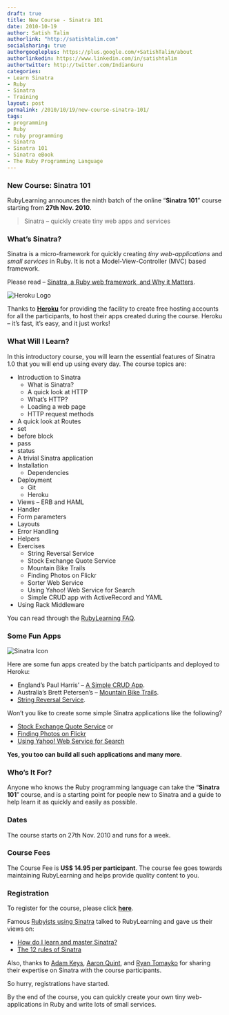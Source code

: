 ```yaml
---
draft: true
title: New Course - Sinatra 101
date: 2010-10-19
author: Satish Talim
authorlink: "http://satishtalim.com"
socialsharing: true
authorgoogleplus: https://plus.google.com/+SatishTalim/about
authorlinkedin: https://www.linkedin.com/in/satishtalim
authortwitter: http://twitter.com/IndianGuru
categories:
- Learn Sinatra
- Ruby
- Sinatra
- Training
layout: post
permalink: /2010/10/19/new-course-sinatra-101/
tags:
- programming
- Ruby
- ruby programming
- Sinatra
- Sinatra 101
- Sinatra eBook
- The Ruby Programming Language
---
```

### New Course: Sinatra 101

RubyLearning announces the ninth batch of the online “**Sinatra 101**”
course starting from **27th Nov. 2010**.

> Sinatra – quickly create tiny web apps and services
<!--more-->
### What’s Sinatra?

Sinatra is a micro-framework for quickly creating *tiny
web-applications* and *small services* in Ruby. It is not a
Model-View-Controller (MVC) based framework.

Please read – [Sinatra, a Ruby web framework, and Why it
Matters](http://deadprogrammersociety.blogspot.com/2007/10/sinatra-ruby-web-framework-and-why-it.html).

![Heroku
Logo](http://rubylearning.com/images/heroku-optimized.gif "Heroku")

Thanks to [**Heroku**](http://heroku.com/) for providing the facility to
create free hosting accounts for all the participants, to host their
apps created during the course. Heroku – it’s fast, it’s easy, and it
just works!

### What Will I Learn?

In this introductory course, you will learn the essential features of
Sinatra 1.0 that you will end up using every day. The course topics are:

-   Introduction to Sinatra
    -   What is Sinatra?
    -   A quick look at HTTP
    -   What’s HTTP?
    -   Loading a web page
    -   HTTP request methods
-   A quick look at Routes
-   set
-   before block
-   pass
-   status
-   A trivial Sinatra application
-   Installation
    -   Dependencies
-   Deployment
    -   Git
    -   Heroku
-   Views – ERB and HAML
-   Handler
-   Form parameters
-   Layouts
-   Error Handling
-   Helpers
-   Exercises
    -   String Reversal Service
    -   Stock Exchange Quote Service
    -   Mountain Bike Trails
    -   Finding Photos on Flickr
    -   Sorter Web Service
    -   Using Yahoo! Web Service for Search
    -   Simple CRUD app with ActiveRecord and YAML
-   Using Rack Middleware

You can read through the [RubyLearning
FAQ](http://rubylearning.com/satishtalim/faq.html).

### Some Fun Apps

![Sinatra
Icon](http://rubylearning.com/images/sinatralogo.jpg "Sinatra microframework")

Here are some fun apps created by the batch participants and deployed to
Heroku:

-   England’s Paul Harris’ – [A Simple CRUD
    App](http://pchcrud.heroku.com/).
-   Australia’s Brett Petersen’s – [Mountain Bike
    Trails](http://blazing-waterfall-72.heroku.com/).
-   [String Reversal Service](http://rl-string-reverse.herokuapp.com/).

Won’t you like to create some simple Sinatra applications like the
following?

-   [Stock Exchange Quote Service](http://seqsa.herokuapp.com/) or
-   [Finding Photos on Flickr](http://vivid-flower-63.heroku.com/)
-   [Using Yahoo! Web Service for
    Search](http://blooming-window-92.heroku.com/)

**Yes, you too can build all such applications and many more**.

### Who’s It For?

Anyone who knows the Ruby programming language can take the “**Sinatra
101**” course, and is a starting point for people new to Sinatra and a
guide to help learn it as quickly and easily as possible.

### Dates

The course starts on 27th Nov. 2010 and runs for a week.

### Course Fees

The Course Fee is **US\$ 14.95 per participant**. The course fee goes
towards maintaining RubyLearning and helps provide quality content to
you.

### Registration

To register for the course, please click
**[here](http://rubylearning.org/class/course/view.php?id=64)**.

Famous [Rubyists using
Sinatra](http://rubylearning.com/blog/2009/06/29/20-rubyists-using-sinatra-do-you/)
talked to RubyLearning and gave us their views on:

-   [How do I learn and master
    Sinatra?](http://rubylearning.com/blog/2009/08/11/blake-mizerany-how-do-i-learn-and-master-sinatra/)
-   [The 12 rules of
    Sinatra](http://rubylearning.com/blog/2009/07/19/what-are-the-twelve-rules-of-sinatra/)

Also, thanks to [Adam
Keys](http://rubylearning.com/blog/2009/03/03/interview-adam-keys-on-sinatra/),
[Aaron
Quint](http://rubylearning.com/blog/2009/03/20/interview-aaron-quint-on-sinatra/),
and [Ryan
Tomayko](http://rubylearning.com/blog/2009/03/20/interview-ryan-tomayko-on-sinatra/)
for sharing their expertise on Sinatra with the course participants.

So hurry, registrations have started.

By the end of the course, you can quickly create your own tiny
web-applications in Ruby and write lots of small services.
